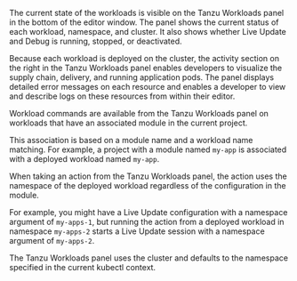 The current state of the workloads is visible on the Tanzu Workloads panel in the bottom of the editor
window.
The panel shows the current status of each workload, namespace, and cluster.
It also shows whether Live Update and Debug is running, stopped, or deactivated.

Because each workload is deployed on the cluster, the activity section on the right in the
Tanzu Workloads panel enables developers to visualize the supply chain, delivery, and running
application pods.
The panel displays detailed error messages on each resource and enables a developer to view and
describe logs on these resources from within their editor.

Workload commands are available from the Tanzu Workloads panel on workloads that have an associated
module in the current project.

This association is based on a module name and a workload name matching.
For example, a project with a module named `my-app` is associated with a deployed workload named
`my-app`.

When taking an action from the Tanzu Workloads panel, the action uses the namespace of the deployed
workload regardless of the configuration in the module.

For example, you might have a Live Update configuration with a namespace argument of `my-apps-1`,
but running the action from a deployed workload in namespace `my-apps-2` starts a Live Update
session with a namespace argument of `my-apps-2`.

The Tanzu Workloads panel uses the cluster and defaults to the namespace specified in the current
kubectl context.